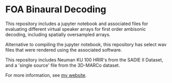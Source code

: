# FOA Binaural Decoding

This repository includes a jupyter notebook and associated files for evaluating different virtual speaker arrays for first order ambisonic decoding, including spatially oversampled arrays.

Alternative to compiling the jupyter notebook, this repository has select wav files that were rendered using the associated software.

This repository includes Neuman KU 100 HRIR's from the SADIE II Dataset, and a 'single source' file from the 3D-MARCo dataset.

For more information, see [my website](https://aidanasingh.github.io/Projects/foa_binaural_decoder/).
